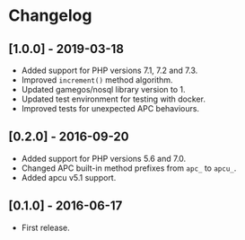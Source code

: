 # Changelog

## [1.0.0] - 2019-03-18
* Added support for PHP versions 7.1, 7.2 and 7.3.
* Improved `increment()` method algorithm.
* Updated gamegos/nosql library version to 1.
* Updated test environment for testing with docker.
* Improved tests for unexpected APC behaviours.

## [0.2.0] - 2016-09-20
* Added support for PHP versions 5.6 and 7.0.
* Changed APC built-in method prefixes from `apc_` to `apcu_`.
* Added apcu v5.1 support.

## [0.1.0] - 2016-06-17
* First release.
